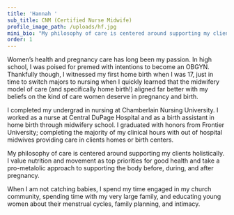 ```yaml
---
title: 'Hannah '
sub_title: CNM (Certified Nurse Midwife)
profile_image_path: /uploads/hf.jpg
mini_bio: "My philosophy of care is centered around supporting my clients holistically. I value nutrition and movement as top priorities for good health and take a pro-metalolic approach to supporting the body before, during, and after pregnancy.\_"
order: 1
---
```

Women’s health and pregnancy care has long been my passion. In high school, I was poised for premed with intentions to become an OBGYN. Thankfully though, I witnessed my first home birth when I was 17, just in time to switch majors to nursing when I quickly learned that the midwifery model of care (and specifically home birth!) aligned far better with my beliefs on the kind of care women deserve in pregnancy and birth.&nbsp;

I completed my undergrad in nursing at Chamberlain Nursing University. I worked as a nurse at Central DuPage Hospital and as a birth assistant in home birth through midwifery school. I graduated with honors from Frontier University; completing the majority of my clinical hours with out of hospital midwives providing care in clients homes or birth centers.&nbsp;

My philosophy of care is centered around supporting my clients holistically. I value nutrition and movement as top priorities for good health and take a pro-metalolic approach to supporting the body before, during, and after pregnancy.&nbsp;

When I am not catching babies, I spend my time engaged in my church community, spending time with my very large family, and educating young women about their menstrual cycles, family planning, and intimacy.